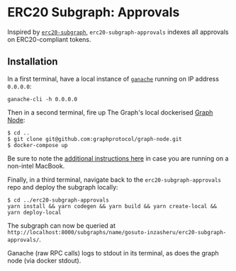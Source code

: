 # ERC20 Subgraph: Approvals

Inspired by [`erc20-subgraph`](https://thegraph.com/explorer/subgraph/georgeroman/erc20-subgraph), `erc20-subgraph-approvals` indexes all approvals on ERC20-compliant tokens.

## Installation
In a first terminal, have a local instance of [`ganache`](https://trufflesuite.com/ganache/) running on IP address `0.0.0.0`:
```
ganache-cli -h 0.0.0.0
```

Then in a second terminal, fire up The Graph's local dockerised [Graph Node](https://github.com/graphprotocol/graph-node):
```
$ cd ..
$ git clone git@github.com:graphprotocol/graph-node.git
$ docker-compose up
```

Be sure to note the [additional instructions here](https://github.com/graphprotocol/graph-node/tree/master/docker) in case you are running on a non-intel MacBook.

Finally, in a third terminal, navigate back to the `erc20-subgraph-approvals` repo and deploy the subgraph locally:
```
$ cd ../erc20-subgraph-approvals
yarn install && yarn codegen && yarn build && yarn create-local && yarn deploy-local
```

The subgraph can now be queried at `http://localhost:8000/subgraphs/name/gosuto-inzasheru/erc20-subgraph-approvals/`.

Ganache (raw RPC calls) logs to stdout in its terminal, as does the graph node (via docker stdout).
